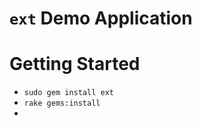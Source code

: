 # `ext` Demo Application #
# Getting Started #
  * `sudo gem install ext`
  * `rake gems:install`
  * 
